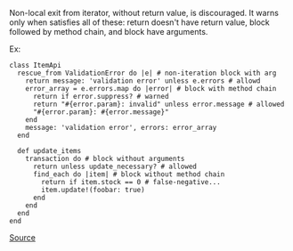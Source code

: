 Non-local exit from iterator, without return value, is discouraged. It warns only when satisfies all of these: return doesn't have return value, block followed by method chain, and block have arguments.

Ex:

    class ItemApi
      rescue_from ValidationError do |e| # non-iteration block with arg
        return message: 'validation error' unless e.errors # allowd
        error_array = e.errors.map do |error| # block with method chain
          return if error.suppress? # warned
          return "#{error.param}: invalid" unless error.message # allowed
          "#{error.param}: #{error.message}"
        end
        message: 'validation error', errors: error_array
      end

      def update_items
        transaction do # block without arguments
          return unless update_necessary? # allowed
          find_each do |item| # block without method chain
            return if item.stock == 0 # false-negative...
            item.update!(foobar: true)
          end
        end
      end
    end

[Source](http://www.rubydoc.info/gems/rubocop/RuboCop/Cop/Lint/NonLocalExitFromIterator)
